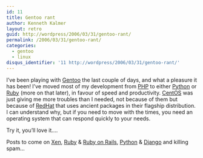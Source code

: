 ```yaml
---
id: 11
title: Gentoo rant
author: Kenneth Kalmer
layout: retro
guid: http://wordpress/2006/03/31/gentoo-rant/
permalink: /2006/03/31/gentoo-rant/
categories:
  - gentoo
  - linux
disqus_identifier: '11 http://wordpress/2006/03/31/gentoo-rant/'
---
```


I&#8217;ve been playing with [Gentoo][1] the last couple of days, and what a pleasure it has been! I&#8217;ve moved most of my development from [PHP][2] to either [Python][3] or [Ruby][4] (more on that later), in favour of speed and productivity. [CentOS][5] was just giving me more troubles than I needed, not because of them but because of [RedHat][6] that uses ancient packages in their flagship distribution. I can understand why, but if you need to move with the times, you need an operating system that can respond quickly to your needs.

Try it, you&#8217;ll love it&#8230;.

Posts to come on [Xen][7], [Ruby][4] &#038; [Ruby on Rails][8], [Python][3] & [Django][9] and killing spam&#8230;

 [1]: http://www.gentoo.org
 [2]: http://www.php.net
 [3]: http://www.python.org
 [4]: http://www.ruby-lang.org
 [5]: http://www.centos.org
 [6]: http://www.redhat.com
 [7]: http://www.xensource.com
 [8]: http://www.rubyonrails.com
 [9]: http://www.djangoproject.com

